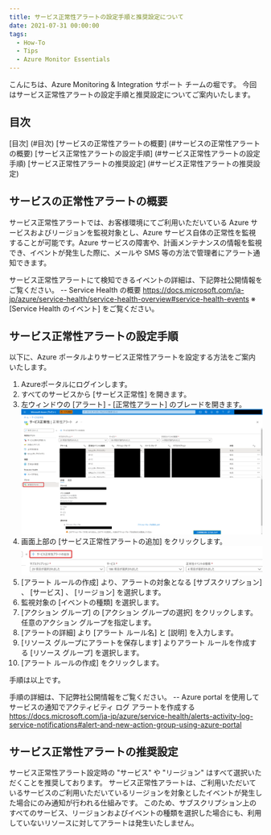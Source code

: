 ```yaml
---
title: サービス正常性アラートの設定手順と推奨設定について
date: 2021-07-31 00:00:00
tags:
  - How-To
  - Tips
  - Azure Monitor Essentials
---
```


こんにちは、Azure Monitoring & Integration サポート チームの堀です。
今回はサービス正常性アラートの設定手順と推奨設定についてご案内いたします。

<!-- more -->

## 目次
[目次] (#目次)
[サービスの正常性アラートの概要] (#サービスの正常性アラートの概要)
[サービス正常性アラートの設定手順] (#サービス正常性アラートの設定手順)
[サービス正常性アラートの推奨設定] (#サービス正常性アラートの推奨設定)

## サービスの正常性アラートの概要
サービス正常性アラートでは、お客様環境にてご利用いただいている Azure サービスおよびリージョンを監視対象とし、Azure サービス自体の正常性を監視することが可能です。Azure サービスの障害や、計画メンテナンスの情報を監視でき、イベントが発生した際に、メールや SMS 等の方法で管理者にアラート通知できます。

サービス正常性アラートにて検知できるイベントの詳細は、下記弊社公開情報をご覧ください。
-- Service Health の概要
https://docs.microsoft.com/ja-jp/azure/service-health/service-health-overview#service-health-events 
※ [Service Health のイベント] をご覧ください。

## サービス正常性アラートの設定手順
以下に、Azure ポータルよりサービス正常性アラートを設定する方法をご案内いたします。

1. Azureポータルにログインします。 
2. すべてのサービスから [サービス正常性] を開きます。
3. 左ウィンドウの [アラート] - [正常性アラート] のブレードを開きます。
![Step3](./HowToSetUpServiceHealthAlertsAndRecommendedSettings/Step3.png)
4. 画面上部の [サービス正常性アラートの追加] をクリックします。
![Step4](./HowToSetUpServiceHealthAlertsAndRecommendedSettings/Step4.png)
5. [アラート ルールの作成] より、アラートの対象となる [サブスクリプション] 、 [サービス] 、 [リージョン] を選択します。
6. 監視対象の [イベントの種類] を選択します。
7. [アクション グループ] の [アクション グループの選択] をクリックします。任意のアクション グループを指定します。
8. [アラートの詳細] より [アラート ルール名] と [説明] を入力します。
9. [リソース グループにアラートを保存します] よりアラート ルールを作成する [リソース グループ] を選択します。
10. [アラート ルールの作成] をクリックします。 
	
手順は以上です。

手順の詳細は、下記弊社公開情報をご覧ください。
-- Azure portal を使用してサービスの通知でアクティビティ ログ アラートを作成する
https://docs.microsoft.com/ja-jp/azure/service-health/alerts-activity-log-service-notifications#alert-and-new-action-group-using-azure-portal

## サービス正常性アラートの推奨設定
サービス正常性アラート設定時の "サービス" や "リージョン" はすべて選択いただくことを推奨しております。
サービス正常性アラートは、ご利用いただいているサービスのご利用いただいているリージョンを対象としたイベントが発生した場合にのみ通知が行われる仕組みです。
このため、サブスクリプション上のすべてのサービス、リージョンおよびイベントの種類を選択した場合にも、利用していないリソースに対してアラートは発生いたしません。